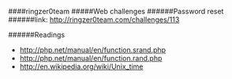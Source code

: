 ####ringzer0team
#####Web challenges
######Password reset
######link: http://ringzer0team.com/challenges/113

######Readings  
* http://php.net/manual/en/function.srand.php
* http://php.net/manual/en/function.rand.php
* http://en.wikipedia.org/wiki/Unix_time
